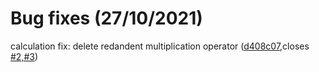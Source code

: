 # Bug fixes (27/10/2021)

calculation fix: delete  redandent multiplication operator ([d408c07](https://github.com/AbdullahAhmed102/3rd_project/pull/3/commits/2aea2a8e5c8e92498edb7eb1e73a88f710b3d03f),closes [#2,#3](https://github.com/AbdullahAhmed102/3rd_project/issues/2)) 

